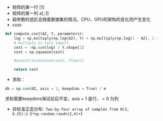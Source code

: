 - 矩阵的某一行 [1]
- 矩阵的某一列 a[:,1]
- 超参数的选区会随着数据集的情况，CPU、GPU的架构的变化而产生变化
- cost:
```python
def compute_cost(A2, Y, parameters):
    log = np.multiply(np.log(A2), Y) + np.multiply(np.log(1 - A2), 1 - Y)
    # multiply is very import
    cost = -np.sum(log) / Y.shape[1]
    cost = np.squeeze(cost)

    #assert(isinstance(cost, float))

    return cost
```
- 求和：
```python
db = np.sum(dZ, axis = 1, keepdims = True) / m
```
求和需要keepdims保证前后不变，axis = 1 是行， = 0 为列

- 非标准正态分布:`` Two-by-four array of samples from N(3, 6.25):2.5*np.random.randn(2,4)+3``
